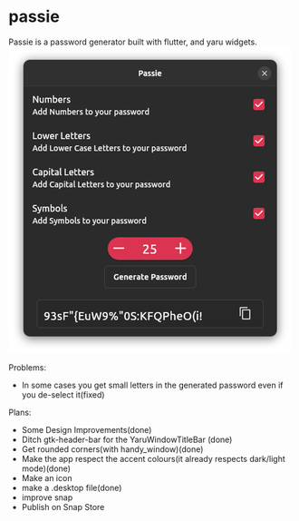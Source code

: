 # passie

Passie is a password generator built with flutter, and yaru widgets.
![](screenshots/screenshotofpassie.png)

Problems:
- In some cases you get small letters in the generated password even if you de-select it(fixed)

Plans:
- Some Design Improvements(done)
- Ditch gtk-header-bar for the YaruWindowTitleBar (done)
- Get rounded corners(with handy_window)(done)
- Make the app respect the accent colours(it already respects dark/light mode)(done)
- Make an icon 
- make a .desktop file(done)
- improve snap
- Publish on Snap Store